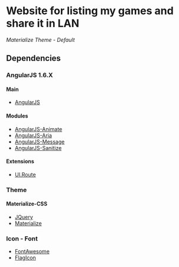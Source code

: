# Website for listing my games and share it in LAN
_Materialize Theme - Default_
## Dependencies
### AngularJS 1.6.X
#### Main
* [AngularJS](http://angularjs.org/)
#### Modules
* [AngularJS-Animate]()
* [AngularJS-Aria]()
* [AngularJS-Message]()
* [AngularJS-Sanitize]()
#### Extensions
* [UI.Route](https://ui-router.github.io/)
### Theme
#### Materialize-CSS
* [JQuery]()
* [Materialize](http://materializecss.com/)
### Icon - Font
* [FontAwesome](http://fontawesome.io/3.2.1/)
* [FlagIcon]()

